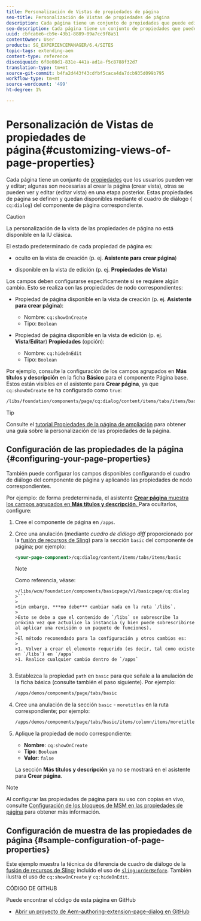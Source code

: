 ```yaml
---
title: Personalización de Vistas de propiedades de página
seo-title: Personalización de Vistas de propiedades de página
description: Cada página tiene un conjunto de propiedades que puede editar según sea necesario
seo-description: Cada página tiene un conjunto de propiedades que puede editar según sea necesario
uuid: cbfca6e6-cb9e-43b1-8889-09a7cc9f8a51
contentOwner: User
products: SG_EXPERIENCEMANAGER/6.4/SITES
topic-tags: extending-aem
content-type: reference
discoiquuid: 6f8e08d1-831e-441a-ad1a-f5c8788f32d7
translation-type: tm+mt
source-git-commit: b4fa2d443f43cdfbf5caca4da7dcb935d099b795
workflow-type: tm+mt
source-wordcount: '499'
ht-degree: 1%

---
```



# Personalización de Vistas de propiedades de página{#customizing-views-of-page-properties}

Cada página tiene un conjunto de [propiedades](/help/sites-authoring/editing-page-properties.md) que los usuarios pueden ver y editar; algunas son necesarias al crear la página (crear vista), otras se pueden ver y editar (editar vista) en una etapa posterior. Estas propiedades de página se definen y quedan disponibles mediante el cuadro de diálogo ( `cq:dialog`) del componente de página correspondiente.

>[!CAUTION]
>
>La personalización de la vista de las propiedades de página no está disponible en la IU clásica.

El estado predeterminado de cada propiedad de página es:

* oculto en la vista de creación (p. ej. **Asistente para crear página**)

* disponible en la vista de edición (p. ej. **Propiedades de Vista**)

Los campos deben configurarse específicamente si se requiere algún cambio. Esto se realiza con las propiedades de nodo correspondientes:

* Propiedad de página disponible en la vista de creación (p. ej. **Asistente para crear página**):

   * Nombre: `cq:showOnCreate`
   * Tipo: `Boolean`

* Propiedad de página disponible en la vista de edición (p. ej. **Vista**/**Editar**) **Propiedades** (opción):

   * Nombre: `cq:hideOnEdit`
   * Tipo: `Boolean`

Por ejemplo, consulte la configuración de los campos agrupados en **Más títulos y descripción** en la ficha **Básico** para el componente Página base. Estos están visibles en el asistente para **Crear página**, ya que `cq:showOnCreate` se ha configurado como `true`:

```xml
/libs/foundation/components/page/cq:dialog/content/items/tabs/items/basic/items/column/items/moretitles
```

>[!TIP]
>
>Consulte el [tutorial Propiedades de la página de ampliación](https://docs.adobe.com/content/help/en/experience-manager-learn/sites/developing/page-properties-technical-video-develop.html) para obtener una guía sobre la personalización de las propiedades de la página.

## Configuración de las propiedades de la página {#configuring-your-page-properties}

También puede configurar los campos disponibles configurando el cuadro de diálogo del componente de página y aplicando las propiedades de nodo correspondientes.

Por ejemplo: de forma predeterminada, el asistente [**Crear página** muestra los campos agrupados en **Más títulos y descripción**. ](/help/sites-authoring/managing-pages.md#creating-a-new-page) Para ocultarlos, configure:

1. Cree el componente de página en `/apps`.
1. Cree una anulación (mediante *cuadro de diálogo diff* proporcionado por la [fusión de recursos de Sling](/help/sites-developing/sling-resource-merger.md)) para la sección `basic` del componente de página; por ejemplo:

   ```xml
   <your-page-component>/cq:dialog/content/items/tabs/items/basic
   ```

   >[!NOTE]
   >
   >Como referencia, véase:
   >
   >
   ```
   >/libs/wcm/foundation/components/basicpage/v1/basicpage/cq:dialog
   >```
   >
   >Sin embargo, ***no debe*** cambiar nada en la ruta `/libs`.
   >
   >Esto se debe a que el contenido de `/libs` se sobrescribe la próxima vez que actualice la instancia (y bien puede sobrescribirse al aplicar una revisión o un paquete de funciones).
   >
   >El método recomendado para la configuración y otros cambios es:
   >
   >1. Volver a crear el elemento requerido (es decir, tal como existe en `/libs`) en `/apps`
   >1. Realice cualquier cambio dentro de `/apps`


1. Establezca la propiedad `path` en `basic` para que señale a la anulación de la ficha básica (consulte también el paso siguiente). Por ejemplo:

   ```xml
   /apps/demos/components/page/tabs/basic
   ```

1. Cree una anulación de la sección `basic` - `moretitles` en la ruta correspondiente; por ejemplo:

   ```xml
   /apps/demos/components/page/tabs/basic/items/column/items/moretitles
   ```

1. Aplique la propiedad de nodo correspondiente:

   * **Nombre**: `cq:showOnCreate`
   * **Tipo**: `Boolean`
   * **Valor**:  `false`

   La sección **Más títulos y descripción** ya no se mostrará en el asistente para **Crear página**.

>[!NOTE]
>
>Al configurar las propiedades de página para su uso con copias en vivo, consulte [Configuración de los bloqueos de MSM en las propiedades de página](/help/sites-developing/extending-msm.md#configuring-msm-locks-on-page-properties-touch-enabled-ui) para obtener más información.

## Configuración de muestra de las propiedades de página {#sample-configuration-of-page-properties}

Este ejemplo muestra la técnica de diferencia de cuadro de diálogo de la [fusión de recursos de Sling](/help/sites-developing/sling-resource-merger.md); incluido el uso de [`sling:orderBefore`](/help/sites-developing/sling-resource-merger.md#properties). También ilustra el uso de `cq:showOnCreate` y `cq:hideOnEdit`.

CÓDIGO DE GITHUB

Puede encontrar el código de esta página en GitHub

* [Abrir un proyecto de Aem-authoring-extension-page-dialog en GitHub](https://github.com/Adobe-Marketing-Cloud/aem-authoring-extension-page-dialog)

